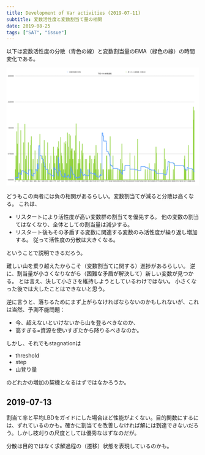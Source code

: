 ```yaml
---
title: Development of Var activities (2019-07-11)
subtitle: 変数活性度と変数割当て量の相関
date: 2019-08-25
tags: ["SAT", "issue"]
---
```

以下は変数活性度の分散（青色の線）と変数割当量のEMA（緑色の線）の時間変化である。

![](/img/2019/07-11/vadist-fixedvars.png)

どうもこの両者には負の相関があるらしい。変数割当てが減ると分散は高くなる。
これは、

- リスタートにより活性度が高い変数群の割当てを優先する。
  他の変数の割当てはなくなり、全体としての割当量は減少する。
- リスタート後もその矛盾する変数に関連する変数のみ活性度が繰り返し増加する。
  従って活性度の分散は大きくなる。

ということで説明できるだろう。

難しい山を乗り越えたからこそ（変数割当てに関する）進捗があるらしい。
逆に、割当量が小さくなりながら（困難な矛盾が解決して）新しい変数が見つかる。
とは言え、決して小ささを維持しようとしているわけではない。
小さくなった後では大したことはできないと思う。

逆に言うと、落ちるためにまず上がらなければならないのかもしれないが、これは当然、予測不能問題：

- 今、超えないといけないから山を登るべきなのか、
- 高すぎる=資源を使いすぎたから降りるべきなのか。

しかし、それでもstagnationは

- threshold
- step
- 山登り量

のどれかの増加の契機となるはずではなかろうか。

## 2019-07-13

割当て率と平均LBDをガイドにした場合ほど性能がよくない。目的関数にするには、ずれているのかも。確かに割当てを改善しなければ解には到達できないだろう。しかし枝刈りの尺度としては優秀なはずなのだが。

分散は目的ではなく求解過程の（遷移）状態を表現しているのかも。

